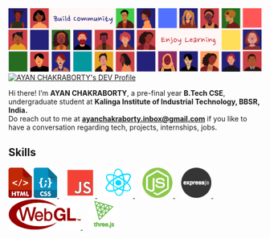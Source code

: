 <img src="https://github.com/ac-ayan/image-assets/blob/master/coverpage.png">
<a href="https://dev.to/acayan">
  <img src="https://d2fltix0v2e0sb.cloudfront.net/dev-badge.svg" alt="AYAN CHAKRABORTY's DEV Profile" height="30" width="30"></a>
  
Hi there! I’m **AYAN CHAKRABORTY**, a pre-final year **B.Tech CSE**, undergraduate student at **Kalinga Institute of Industrial Technology, BBSR, India.**<br>
Do reach out to me at **ayanchakraborty.inbox@gmail.com** if you like to have a conversation regarding tech, projects, internships, jobs.

## Skills

<p float="left">
  <a href="https://golang.org/" target="_blank" >
    <img src="https://github.com/ac-ayan/image-assets/blob/master/html-css.png"  height="60" />
  </a>
  &nbsp&nbsp
  <a href="https://www.docker.com/" target="_blank" >
    <img src="https://github.com/ac-ayan/image-assets/blob/master/js.gif"  height="60" /> 
  </a>
  &nbsp&nbsp
  <a href="https://kubernetes.io/" target="_blank" >
    <img src="https://github.com/ac-ayan/image-assets/blob/master/react.gif"  height="60" />
  </a>
  &nbsp&nbsp
  <a href="https://docs.gitlab.com/ee/ci/" target="_blank" >
    <img src="https://github.com/ac-ayan/image-assets/blob/master/nodejs.png"  height="60" />
  </a>
  &nbsp&nbsp
  <a href="https://docs.gitlab.com/ee/ci/" target="_blank" >
    <img src="https://github.com/ac-ayan/image-assets/blob/master/expjs.png"  height="60" />
  </a>
    &nbsp&nbsp
  <a href="https://docs.gitlab.com/ee/ci/" target="_blank" >
    <img src="https://github.com/ac-ayan/image-assets/blob/master/webgl.png"  height="60" />
  </a>
   &nbsp&nbsp
  <a href="https://docs.gitlab.com/ee/ci/" target="_blank" >
    <img src="https://github.com/ac-ayan/image-assets/blob/master/3js.png"  height="60" />
  </a>
 </p>
